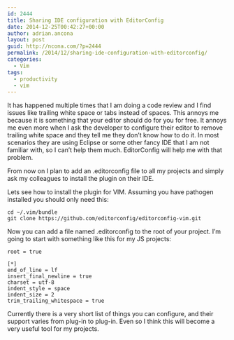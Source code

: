 ```yaml
---
id: 2444
title: Sharing IDE configuration with EditorConfig
date: 2014-12-25T00:42:27+00:00
author: adrian.ancona
layout: post
guid: http://ncona.com/?p=2444
permalink: /2014/12/sharing-ide-configuration-with-editorconfig/
categories:
  - Vim
tags:
  - productivity
  - vim
---
```

It has happened multiple times that I am doing a code review and I find issues like trailing white space or tabs instead of spaces. This annoys me because it is something that your editor should do for you for free. It annoys me even more when I ask the developer to configure their editor to remove trailing white space and they tell me they don&#8217;t know how to do it. In most scenarios they are using Eclipse or some other fancy IDE that I am not familiar with, so I can&#8217;t help them much. EditorConfig will help me with that problem.

From now on I plan to add an .editorconfig file to all my projects and simply ask my colleagues to install the plugin on their IDE.

Lets see how to install the plugin for VIM. Assuming you have pathogen installed you should only need this:

<!--more-->

```
cd ~/.vim/bundle
git clone https://github.com/editorconfig/editorconfig-vim.git
```

Now you can add a file named .editorconfig to the root of your project. I&#8217;m going to start with something like this for my JS projects:

```
root = true

[*]
end_of_line = lf
insert_final_newline = true
charset = utf-8
indent_style = space
indent_size = 2
trim_trailing_whitespace = true
```

Currently there is a very short list of things you can configure, and their support varies from plug-in to plug-in. Even so I think this will become a very useful tool for my projects.
